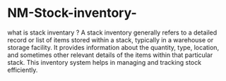 # NM-Stock-inventory-
what is stack inventary ?
A stack inventory generally refers to a detailed record or list of items stored within a stack, typically in a warehouse or storage facility. It provides information about the quantity, type, location, and sometimes other relevant details of the items within that particular stack. This inventory system helps in managing and tracking stock efficiently.
